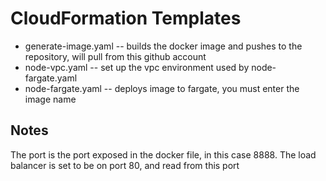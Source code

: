 # CloudFormation Templates

* generate-image.yaml -- builds the docker image and pushes to the repository, will pull from this github account
* node-vpc.yaml -- set up the vpc environment used by node-fargate.yaml
* node-fargate.yaml -- deploys image to fargate, you must enter the image name

## Notes

The port is the port exposed in the docker file, in this case 8888. The load balancer is set to be on port 80, and read from this port
